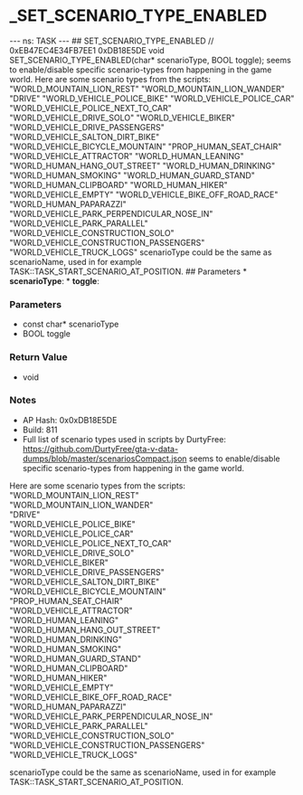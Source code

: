 # _SET_SCENARIO_TYPE_ENABLED

--- ns: TASK --- ## SET_SCENARIO_TYPE_ENABLED  // 0xEB47EC4E34FB7EE1 0xDB18E5DE void SET_SCENARIO_TYPE_ENABLED(char* scenarioType, BOOL toggle);  seems to enable/disable specific scenario-types from happening in the game world. Here are some scenario types from the scripts: "WORLD_MOUNTAIN_LION_REST" "WORLD_MOUNTAIN_LION_WANDER" "DRIVE" "WORLD_VEHICLE_POLICE_BIKE" "WORLD_VEHICLE_POLICE_CAR" "WORLD_VEHICLE_POLICE_NEXT_TO_CAR" "WORLD_VEHICLE_DRIVE_SOLO" "WORLD_VEHICLE_BIKER" "WORLD_VEHICLE_DRIVE_PASSENGERS" "WORLD_VEHICLE_SALTON_DIRT_BIKE" "WORLD_VEHICLE_BICYCLE_MOUNTAIN" "PROP_HUMAN_SEAT_CHAIR" "WORLD_VEHICLE_ATTRACTOR" "WORLD_HUMAN_LEANING" "WORLD_HUMAN_HANG_OUT_STREET" "WORLD_HUMAN_DRINKING" "WORLD_HUMAN_SMOKING" "WORLD_HUMAN_GUARD_STAND" "WORLD_HUMAN_CLIPBOARD" "WORLD_HUMAN_HIKER" "WORLD_VEHICLE_EMPTY" "WORLD_VEHICLE_BIKE_OFF_ROAD_RACE" "WORLD_HUMAN_PAPARAZZI" "WORLD_VEHICLE_PARK_PERPENDICULAR_NOSE_IN" "WORLD_VEHICLE_PARK_PARALLEL" "WORLD_VEHICLE_CONSTRUCTION_SOLO" "WORLD_VEHICLE_CONSTRUCTION_PASSENGERS" "WORLD_VEHICLE_TRUCK_LOGS" scenarioType could be the same as scenarioName, used in for example TASK::TASK_START_SCENARIO_AT_POSITION.  ## Parameters * **scenarioType**: * **toggle**:

### Parameters
* const char* scenarioType
* BOOL toggle

### Return Value
* void

### Notes
* AP Hash: 0x0xDB18E5DE
* Build: 811
* Full list of scenario types used in scripts by DurtyFree: https://github.com/DurtyFree/gta-v-data-dumps/blob/master/scenariosCompact.json
seems to enable/disable specific scenario-types from happening in the game world.

Here are some scenario types from the scripts:
"WORLD_MOUNTAIN_LION_REST"                                             
"WORLD_MOUNTAIN_LION_WANDER"                                            
"DRIVE"                                                                  
"WORLD_VEHICLE_POLICE_BIKE"                                             
"WORLD_VEHICLE_POLICE_CAR"                                             
"WORLD_VEHICLE_POLICE_NEXT_TO_CAR"                                        
"WORLD_VEHICLE_DRIVE_SOLO"                                                 
"WORLD_VEHICLE_BIKER"                                                      
"WORLD_VEHICLE_DRIVE_PASSENGERS"                                           
"WORLD_VEHICLE_SALTON_DIRT_BIKE"                                           
"WORLD_VEHICLE_BICYCLE_MOUNTAIN"                                           
"PROP_HUMAN_SEAT_CHAIR"                                             
"WORLD_VEHICLE_ATTRACTOR"                                             
"WORLD_HUMAN_LEANING"                                                 
"WORLD_HUMAN_HANG_OUT_STREET"                                        
"WORLD_HUMAN_DRINKING"                                                
"WORLD_HUMAN_SMOKING"                                                
"WORLD_HUMAN_GUARD_STAND"                                            
"WORLD_HUMAN_CLIPBOARD"                                              
"WORLD_HUMAN_HIKER"                                                  
"WORLD_VEHICLE_EMPTY"                                                      
"WORLD_VEHICLE_BIKE_OFF_ROAD_RACE"                                      
"WORLD_HUMAN_PAPARAZZI"                                               
"WORLD_VEHICLE_PARK_PERPENDICULAR_NOSE_IN"                            
"WORLD_VEHICLE_PARK_PARALLEL"                                              
"WORLD_VEHICLE_CONSTRUCTION_SOLO"                               
"WORLD_VEHICLE_CONSTRUCTION_PASSENGERS"                                                                    
"WORLD_VEHICLE_TRUCK_LOGS"

scenarioType could be the same as scenarioName, used in for example TASK::TASK_START_SCENARIO_AT_POSITION.

